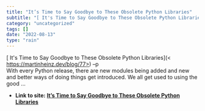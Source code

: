 ```yaml
---
title: "It’s Time to Say Goodbye to These Obsolete Python Libraries"
subtitle: "[ It's Time to Say Goodbye to These Obsolete Python Libraries](<"
category: "uncategorized"
tags: []
date: "2022-08-13"
type: "rain"
---
```

[ It's Time to Say Goodbye to These Obsolete Python Libraries](<
https://martinheinz.dev/blog/77>) –p  
With every Python release, there are new modules being added and new and
better ways of doing things get introduced. We all get used to using the good
…


* **Link to site:** **[It’s Time to Say Goodbye to These Obsolete Python Libraries](None)**